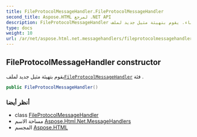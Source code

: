 ```yaml
---
title: FileProtocolMessageHandler.FileProtocolMessageHandler
second_title: Aspose.HTML لمرجع .NET API
description: FileProtocolMessageHandler البناء. يقوم بتهيئة مثيل جديد لملفFileProtocolMessageHandler فئة .
type: docs
weight: 10
url: /ar/net/aspose.html.net.messagehandlers/fileprotocolmessagehandler/fileprotocolmessagehandler/
---
```

## FileProtocolMessageHandler constructor

يقوم بتهيئة مثيل جديد لملف[`FileProtocolMessageHandler`](../) فئة .

```csharp
public FileProtocolMessageHandler()
```

### أنظر أيضا

* class [FileProtocolMessageHandler](../)
* مساحة الاسم [Aspose.Html.Net.MessageHandlers](../../fileprotocolmessagehandler/)
* المجسم [Aspose.HTML](../../../)


